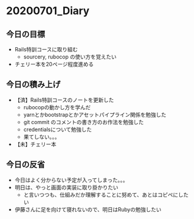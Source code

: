 # 20200701_Diary

## 今日の目標

- Rails特訓コースに取り組む
  - sourcery, rubocop の使い方を覚えたい
- チェリー本を20ページ程度進める

## 今日の積み上げ

- 【済】Rails特訓コースのノートを更新した
  - rubocopの動かし方を学んだ
  - yarnとかbootstrapとかアセットパイプライン関係を勉強した
  - git commit のコメントの書き方のお作法を勉強した
  - credentialsについて勉強した
  - 果てしない。。。
- 【未】チェリー本

## 今日の反省

- 今日はよく分からない予定が入ってしまった。。。
- 明日は、やっと画面の実装に取り掛かりたい
  - と言いつつも、仕組みだか理解することに努めて、あとはコピペにしたい
- 伊藤さんに足を向けて寝れないので、明日はRubyの勉強したい
